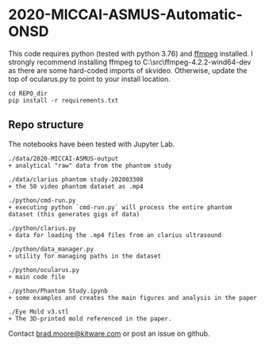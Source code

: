 # 2020-MICCAI-ASMUS-Automatic-ONSD

This code requires python (tested with python 3.76) and [ffmpeg](https://ffmpeg.org/download.html) installed.  I strongly recommend installing ffmpeg to C:\src\ffmpeg-4.2.2-wind64-dev
as there are some hard-coded imports of skvideo.  Otherwise, update the top of ocularus.py to point to your install location.

```
cd REPO_dir
pip install -r requirements.txt
```

## Repo structure
The notebooks have been tested with Jupyter Lab.

```
./data/2020-MICCAI-ASMUS-output
+ analytical "raw" data from the phantom study

./data/clarius phantom study-202003308
+ the 50 video phantom dataset as .mp4

./python/cmd-run.py
+ executing python `cmd-run.py` will process the entire phantom dataset (this generates gigs of data)

./python/clarius.py
+ data for loading the .mp4 files from an clarius ultrasound

./python/data_manager.py
+ utility for managing paths in the dataset

./python/ocularus.py
+ main code file

./python/Phantom Study.ipynb
+ some examples and creates the main figures and analysis in the paper

./Eye Mold v3.stl
+ The 3D-printed mold referenced in the paper.  
```

Contact [brad.moore@kitware.com](mailto:brad.moore@kitware.com) or post an issue on github.


